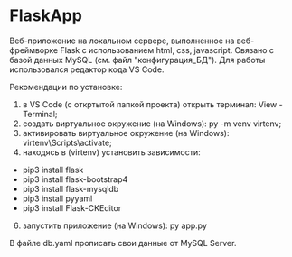 # FlaskApp
Веб-приложение на локальном сервере, выполненное на веб-фреймворке Flask с использованием html, css, javascript. Связано с базой данных MySQL (см. файл "конфигурация_БД").
Для работы использовался редактор кода VS Code.

Рекомендации по установке:
1) в VS Code (с откртытой папкой проекта) открыть терминал: View - Terminal;
2) создать виртуальное окружение (на Windows): py -m venv virtenv;
3) активировать виртуальное окружение (на Windows): virtenv\Scripts\activate;
4) находясь в (virtenv) установить зависимости:
- pip3 install flask
- pip3 install flask-bootstrap4
- pip3 install flask-mysqldb
- pip3 install pyyaml
- pip3 install Flask-CKEditor
6) запустить приложение (на Windows): py app.py

В файле db.yaml прописать свои данные от MySQL Server.
